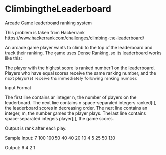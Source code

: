 # ClimbingtheLeaderboard
Arcade Game leaderboard ranking system

This problem is taken from Hackerrank
https://www.hackerrank.com/challenges/climbing-the-leaderboard/

An arcade game player wants to climb to the top of the leaderboard and track their ranking. The game uses Dense Ranking, so its leaderboard works like this:

The player with the highest score is ranked number 1 on the leaderboard.
Players who have equal scores receive the same ranking number, and the next player(s) receive the immediately following ranking number.


Input Format

The first line contains an integer n, the number of players on the leaderboard.
The next line contains n space-separated integers ranked[i], the leaderboard scores in decreasing order.
The next line contains an integer, m, the number games the player plays.
The last line contains  space-separated integers player[j], the game scores.

Output is rank after each play.

Sample Input:
7
100 100 50 40 40 20 10
4
5 25 50 120

Output:
6
4
2
1
